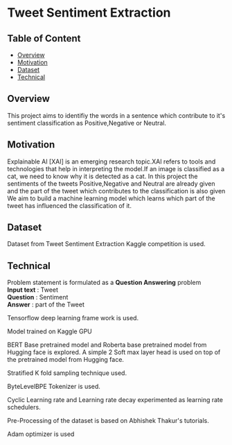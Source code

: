 # Tweet Sentiment Extraction

## Table of Content  
  * [Overview](#overview)
  * [Motivation](#motivation)
  * [Dataset](#dataset)
  * [Technical](#technical)
  



## Overview
This project aims to identifiy the words in a sentence which contribute to it's sentiment classification as Positive,Negative or Neutral.


## Motivation
Explainable AI [XAI]  is an emerging research topic.XAI refers to tools and technologies that help in interpreting the model.If an image is classified as a cat, we need to know
why it is detected as a cat.
In this project the sentiments of the tweets Positive,Negative and Neutral are already given and the part of the tweet which contributes to the classification is also given
We aim to build a machine learning model which learns which part of the tweet has influenced the classification of it.


## Dataset
Dataset from Tweet Sentiment Extraction Kaggle competition is used.


## Technical 
Problem statement is formulated as a **Question Answering** problem<br>
**Input text** : Tweet<br>
**Question** : Sentiment<br>
**Answer** :   part of the Tweet<Br>

Tensorflow deep learning frame work is used.

Model trained on Kaggle GPU

BERT Base pretrained model and Roberta base pretrained model from Hugging face is explored.
A simple 2 Soft max layer head is used on top of the pretrained model from Hugging face.

Stratified K fold sampling technique used.

ByteLevelBPE Tokenizer is used.

Cyclic Learning rate and Learning rate decay experimented as learning rate schedulers.

Pre-Processing of the dataset is based on Abhishek Thakur's tutorials.

Adam optimizer is used









